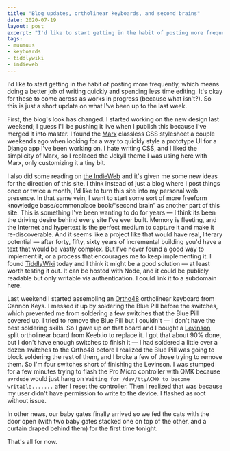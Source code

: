 ```yaml
---
title: "Blog updates, ortholinear keyboards, and second brains"
date: 2020-07-19
layout: post
excerpt: "I'd like to start getting in the habit of posting more frequently, which means doing a better job of writing quickly and spending less time editing. It's okay for these to come across as works in progress (because what isn't?). So this is just a short update on what I've been up to the last week."
tags: 
- muumuus 
- keyboards 
- tiddlywiki 
- indieweb
---
```

I'd like to start getting in the habit of posting more frequently, which means doing a better job of writing quickly and spending less time editing. It's okay for these to come across as works in progress (because what isn't?). So this is just a short update on what I've been up to the last week.

First, the blog's look has changed. I started working on the new design last weekend; I guess I'll be pushing it live when I publish this because I've merged it into master. I found the [Marx](https://mblode.github.io/marx/) classless CSS stylesheet a couple weekends ago when looking for a way to quickly style a prototype UI for a Django app I've been working on. I hate writing CSS, and I liked the simplicity of Marx, so I replaced the Jekyll theme I was using here with Marx, only customizing it a tiny bit.

I also did some reading on [the IndieWeb](https://indieweb.org/) and it's given me some new ideas for the direction of this site. I think instead of just a blog where I post things once or twice a month, I'd like to turn this site into my personal web presence. In that same vein, I want to start some sort of more freeform knowledge base/commonplace book/&ldquo;second brain&rdquo; as another part of this site. This is something I've been wanting to do for years &#x2014; I think its been the driving desire behind every site I've ever built. Memory is fleeting, and the Internet and hypertext is the perfect medium to capture it and make it re-discoverable. And it seems like a project like that would have real, literary potential &#x2014; after forty, fifty, sixty years of incremental building you'd have a text that would be vastly complex. But I've never found a good way to implement it, or a process that encourages me to keep implementing it. I found [TiddlyWiki](https://tiddlywiki.com/) today and I think it might be a good solution &#x2014; at least worth testing it out. It can be hosted with Node, and it could be publicly readable but only writable via authentication. I could link it to a subdomain here.

Last weekend I started assembling an [Ortho48](https://cannonkeys.com/collections/frontpage/products/ortho48) ortholinear keyboard from Cannon Keys. I messed it up by soldering the Blue Pill before the switches, which prevented me from soldering a few switches that the Blue Pill covered up. I tried to remove the Blue Pill but I couldn't &#x2014; I don't have the best soldering skills. So I gave up on that board and I bought a [Levinson](https://keeb.io/collections/keyboard-pcbs/products/levinson-lets-split-w-led-backlight) split ortholinear board from Keeb.io to replace it. I got that about 90% done, but I don't have enough switches to finish it &#x2014; I had soldered a little over a dozen switches to the Ortho48 before I realized the Blue Pill was going to block soldering the rest of them, and I broke a few of those trying to remove them. So I'm four switches short of finishing the Levinson. I was stumped for a few minutes trying to flash the Pro Micro controller with QMK because `avrdude` would just hang on `Waiting for /dev/ttyACM0 to become writable.......` after I reset the controller. Then I realized that was because my user didn't have permission to write to the device. I flashed as root without issue.

In other news, our baby gates finally arrived so we fed the cats with the door open (with two baby gates stacked one on top of the other, and a curtain draped behind them) for the first time tonight.

That's all for now.
